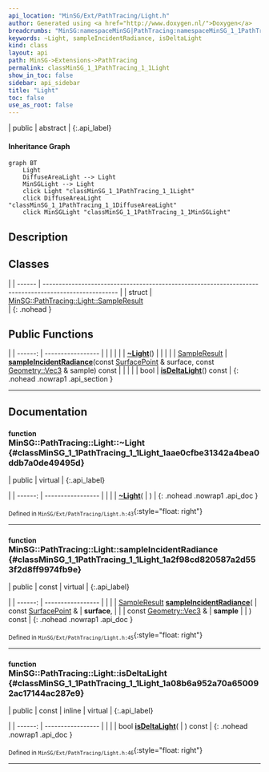 ```yaml
---
api_location: "MinSG/Ext/PathTracing/Light.h"
author: Generated using <a href="http://www.doxygen.nl/">Doxygen</a>
breadcrumbs: "MinSG:namespaceMinSG|PathTracing:namespaceMinSG_1_1PathTracing"
keywords: ~Light, sampleIncidentRadiance, isDeltaLight
kind: class
layout: api
path: MinSG->Extensions->PathTracing
permalink: classMinSG_1_1PathTracing_1_1Light
show_in_toc: false
sidebar: api_sidebar
title: "Light"
toc: false
use_as_root: false
---
```


| public | abstract |
{:.api_label}

#### Inheritance Graph

```mermaid
graph BT
	Light
	DiffuseAreaLight --> Light
	MinSGLight --> Light
	click Light "classMinSG_1_1PathTracing_1_1Light"
	click DiffuseAreaLight "classMinSG_1_1PathTracing_1_1DiffuseAreaLight"
	click MinSGLight "classMinSG_1_1PathTracing_1_1MinSGLight"
```

## Description





## Classes

|
| ------ | ----------------------------------------------------------------------------------------------------- | 
| struct | [MinSG::PathTracing::Light::SampleResult](structMinSG_1_1PathTracing_1_1Light_1_1SampleResult) <br/>  | 
{: .nohead }

## Public Functions

|
| ------: | ----------------- |
|  | |
|  | **[~Light](#classMinSG_1_1PathTracing_1_1Light_1aae0cfbe31342a4bea0ddb7a0de49495d)**() |
|  | |
| [SampleResult](structMinSG_1_1PathTracing_1_1Light_1_1SampleResult) | **[sampleIncidentRadiance](#classMinSG_1_1PathTracing_1_1Light_1a2f98cd820587a2d553f2d8ff9974fb9e)**(const [SurfacePoint](classMinSG_1_1PathTracing_1_1SurfacePoint) & surface, const [Geometry::Vec3](namespaceGeometry#namespaceGeometry_1ab29e4544da9b15b5bf224cbf5b691313) & sample) const |
|  | |
| bool | **[isDeltaLight](#classMinSG_1_1PathTracing_1_1Light_1a08b6a952a70a650092ac17144ac287e9)**() const |
{: .nohead .nowrap1 .api_section }


-------------------------------------------------------------------

## Documentation

### <small>function</small><br/> MinSG::PathTracing::Light::~Light {#classMinSG_1_1PathTracing_1_1Light_1aae0cfbe31342a4bea0ddb7a0de49495d}

| public | virtual |
{:.api_label}

|
| ------: | ----------------- |
|  |
|  **[~Light](#classMinSG_1_1PathTracing_1_1Light_1aae0cfbe31342a4bea0ddb7a0de49495d)**( |  ) |
{: .nohead .nowrap1 .api_doc }





<sub>Defined in `MinSG/Ext/PathTracing/Light.h:43`</sub>{:style="float: right"}

-------------------------------------------------------------------

### <small>function</small><br/> MinSG::PathTracing::Light::sampleIncidentRadiance {#classMinSG_1_1PathTracing_1_1Light_1a2f98cd820587a2d553f2d8ff9974fb9e}

| public | const | virtual |
{:.api_label}

|
| ------: | ----------------- |
|  |
| [SampleResult](structMinSG_1_1PathTracing_1_1Light_1_1SampleResult) **[sampleIncidentRadiance](#classMinSG_1_1PathTracing_1_1Light_1a2f98cd820587a2d553f2d8ff9974fb9e)**( | const [SurfacePoint](classMinSG_1_1PathTracing_1_1SurfacePoint) & | **surface**, |
| | const [Geometry::Vec3](namespaceGeometry#namespaceGeometry_1ab29e4544da9b15b5bf224cbf5b691313) & | **sample** |
|   ) const |
{: .nohead .nowrap1 .api_doc }





<sub>Defined in `MinSG/Ext/PathTracing/Light.h:45`</sub>{:style="float: right"}

-------------------------------------------------------------------

### <small>function</small><br/> MinSG::PathTracing::Light::isDeltaLight {#classMinSG_1_1PathTracing_1_1Light_1a08b6a952a70a650092ac17144ac287e9}

| public | const | inline | virtual |
{:.api_label}

|
| ------: | ----------------- |
|  |
| bool **[isDeltaLight](#classMinSG_1_1PathTracing_1_1Light_1a08b6a952a70a650092ac17144ac287e9)**( |  ) const |
{: .nohead .nowrap1 .api_doc }





<sub>Defined in `MinSG/Ext/PathTracing/Light.h:46`</sub>{:style="float: right"}

-------------------------------------------------------------------

